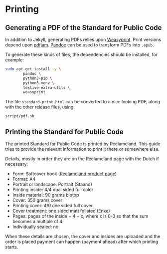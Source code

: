 # Printing

<!-- SPDX-License-Identifier: CC0-1.0 -->
<!-- SPDX-FileCopyrightText: 2025 Standard for Public Code Authors, https://www.standardforpubliccode.org/AUTHORS; 2021-2024 The Foundation for Public Code <info@publiccode.net>, https://www.standardforpubliccode.org/AUTHORS -->

## Generating a PDF of the Standard for Public Code

In addition to Jekyll, generating PDFs relies upon [Weasyprint](https://weasyprint.org/).
Print versions depend upon [pdfjam](https://github.com/rrthomas/pdfjam).
[Pandoc](https://pandoc.org/) can be used to transform PDFs into `.epub`.

To generate these kinds of files, the dependencies should be installed, for example:

```bash
sudo apt-get install -y \
        pandoc \
        python3-pip \
        python3-venv \
        texlive-extra-utils \
        weasyprint
```

The file `standard-print.html` can be converted to a nice looking PDF, along with the other release files, using:

```bash
script/pdf.sh
```

## Printing the Standard for Public Code

The printed Standard for Public Code is printed by Reclameland.
This guide tries to provide the relevant information to print it there or somewhere else.

Details, mostly in order they are on the Reclameland page with the Dutch if necessary:

* Form: Softcover book ([Reclameland product page](https://www.reclameland.nl/drukken/softcover-boeken))
* Format: A4
* Portrait or landscape: Portrait (Staand)
* Printing inside: 4/4 dual sided full color
* Inside material: 90 grams biotop
* Cover: 350 grams cover
* Printing cover: 4/0 one sided full cover
* Cover treatment: one sided matt foliated (Enke)
* Pages: pages of the inside + 4 + x, where x is 0-3 so that the sum becomes a multiple of 4
* Individually sealed: no

When these details are chosen, the cover and insides are uploaded and the order is placed payment can happen (payment ahead) after which printing starts.
